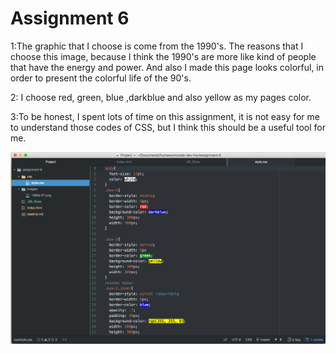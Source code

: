 # Assignment 6

1:The graphic that I choose is come from the 1990's. The reasons that I choose this image, because I think the 1990's are more like kind of people that have the energy and power. And also I made this page looks colorful, in order to present the colorful life of the 90's.

2: I choose red, green, blue ,darkblue and also yellow as my pages color.

3:To be honest, I spent lots of time on this assignment, it is not easy for me to understand those codes of CSS, but I think this should be a useful tool for me.

![Image Of My Atom Editor](./images/screenshot6.png)
